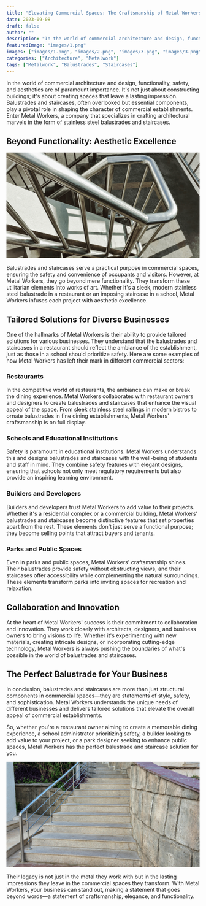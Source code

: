 ```yaml
---
title: "Elevating Commercial Spaces: The Craftsmanship of Metal Workers in Balustrades and Staircases"
date: 2023-09-08
draft: false
author: ""
description: "In the world of commercial architecture and design, functionality, safety, and aesthetics are of paramount importance. It's not just about constructing buildings; it's about creating spaces that leave a lasting impression."
featuredImage: "images/1.png"
images: ["images/1.png", "images/2.png", "images/3.png", "images/3.png"]
categories: ["Architecture", "Metalwork"]
tags: ["Metalwork", "Balustrades", "Staircases"]
---
```


In the world of commercial architecture and design, functionality, safety, and aesthetics are of paramount importance. It's not just about constructing buildings; it's about creating spaces that leave a lasting impression. Balustrades and staircases, often overlooked but essential components, play a pivotal role in shaping the character of commercial establishments. Enter Metal Workers, a company that specializes in crafting architectural marvels in the form of stainless steel balustrades and staircases.

## Beyond Functionality: Aesthetic Excellence

![Metal Balustrade](images/3.png)

Balustrades and staircases serve a practical purpose in commercial spaces, ensuring the safety and convenience of occupants and visitors. However, at Metal Workers, they go beyond mere functionality. They transform these utilitarian elements into works of art. Whether it's a sleek, modern stainless steel balustrade in a restaurant or an imposing staircase in a school, Metal Workers infuses each project with aesthetic excellence.

## Tailored Solutions for Diverse Businesses

One of the hallmarks of Metal Workers is their ability to provide tailored solutions for various businesses. They understand that the balustrades and staircases in a restaurant should reflect the ambiance of the establishment, just as those in a school should prioritize safety. Here are some examples of how Metal Workers has left their mark in different commercial sectors:

### Restaurants

In the competitive world of restaurants, the ambiance can make or break the dining experience. Metal Workers collaborates with restaurant owners and designers to create balustrades and staircases that enhance the visual appeal of the space. From sleek stainless steel railings in modern bistros to ornate balustrades in fine dining establishments, Metal Workers' craftsmanship is on full display.

### Schools and Educational Institutions

Safety is paramount in educational institutions. Metal Workers understands this and designs balustrades and staircases with the well-being of students and staff in mind. They combine safety features with elegant designs, ensuring that schools not only meet regulatory requirements but also provide an inspiring learning environment.

### Builders and Developers

Builders and developers trust Metal Workers to add value to their projects. Whether it's a residential complex or a commercial building, Metal Workers' balustrades and staircases become distinctive features that set properties apart from the rest. These elements don't just serve a functional purpose; they become selling points that attract buyers and tenants.

### Parks and Public Spaces

Even in parks and public spaces, Metal Workers' craftsmanship shines. Their balustrades provide safety without obstructing views, and their staircases offer accessibility while complementing the natural surroundings. These elements transform parks into inviting spaces for recreation and relaxation.

## Collaboration and Innovation

At the heart of Metal Workers' success is their commitment to collaboration and innovation. They work closely with architects, designers, and business owners to bring visions to life. Whether it's experimenting with new materials, creating intricate designs, or incorporating cutting-edge technology, Metal Workers is always pushing the boundaries of what's possible in the world of balustrades and staircases.

## The Perfect Balustrade for Your Business

In conclusion, balustrades and staircases are more than just structural components in commercial spaces—they are statements of style, safety, and sophistication. Metal Workers understands the unique needs of different businesses and delivers tailored solutions that elevate the overall appeal of commercial establishments.

So, whether you're a restaurant owner aiming to create a memorable dining experience, a school administrator prioritizing safety, a builder looking to add value to your project, or a park designer seeking to enhance public spaces, Metal Workers has the perfect balustrade and staircase solution for you.

![Metal Workers Craftsmanship](images/2.png)

Their legacy is not just in the metal they work with but in the lasting impressions they leave in the commercial spaces they transform. With Metal Workers, your business can stand out, making a statement that goes beyond words—a statement of craftsmanship, elegance, and functionality.